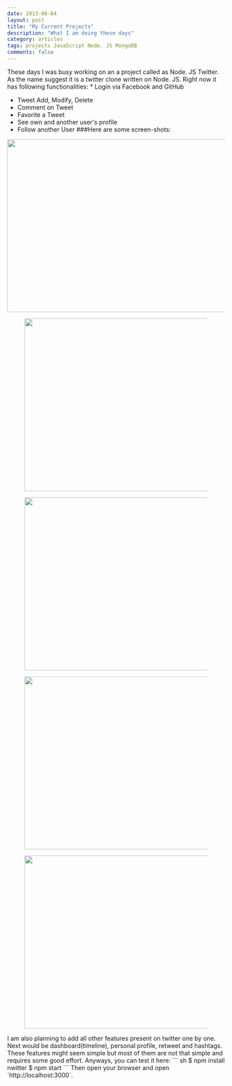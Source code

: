 ```yaml
---
date: 2013-06-04
layout: post
title: "My Current Projects"
description: "What I am doing these days"
category: articles
tags: projects JavaScript Node. JS MongoDB
comments: false
--- 
```


These days I was busy working on an a project called as Node. JS Twitter.
As the name suggest it is a twitter clone written on Node. JS. Right now it has following functionalities: * Login via Facebook and GitHub
* Tweet Add, Modify, Delete
* Comment on Tweet
* Favorite a Tweet
* See own and another user's profile
* Follow another User ###Here are some screen-shots: <figure>
<img src="http://vinitkumar.me/images/twitter. png" height="400" width="640">
</figure> <figure> <img src="http://vinitkumar. me/images/twitter2.png" height="400" width="640">
</figure> <figure> <img src="http://vinitkumar. me/images/twitter3.png" height="400" width="640">
</figure> <figure> <img src="http://vinitkumar. me/images/twitter4.png" height="400" width="640">
</figure> <figure> <img src="http://vinitkumar. me/images/twitter5.png" height="400" width="640">
</figure> I am also planning to add all other features present on twitter one by one. Next would be dashboard(timeline), personal profile, retweet and hashtags. These features might seem simple but most of them are not that simple and requires some good effort.
Anyways, you can test it here:
``` sh
$ npm install nwitter
$ npm start
```
Then open your browser and open `http://localhost:3000`.
